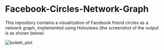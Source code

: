 # Facebook-Circles-Network-Graph
This repository contains a visualization of Facebook friend circles as a netowrk graph, implemented using Holoviews (the screenshot of the output is as shown below) 

![bokeh_plot](https://user-images.githubusercontent.com/33203010/36286384-78d5603c-127d-11e8-8e84-ccdd680e87dd.png)
